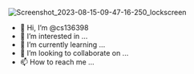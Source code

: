 ![Screenshot_2023-08-15-09-47-16-250_lockscreen](https://github.com/cs136398/cs136398/assets/142366040/839cfc98-c3e1-4766-831b-d404c30cb3dd)
- 👋 Hi, I’m @cs136398
- 👀 I’m interested in ...
- 🌱 I’m currently learning ...
- 💞️ I’m looking to collaborate on ...
- 📫 How to reach me ...

<!---
cs136398/cs136398 is a ✨ special ✨ repository because its `README.md` (this file) appears on your GitHub profile.
You can click the Preview link to take a look at your changes.
--->
